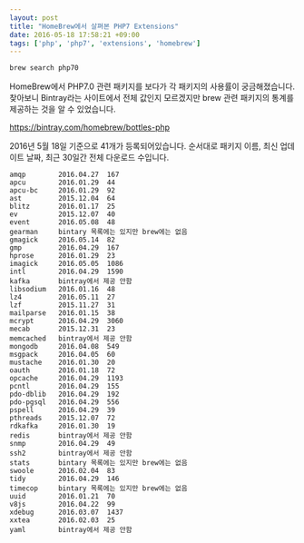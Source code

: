 ```yaml
---
layout: post
title: "HomeBrew에서 살펴본 PHP7 Extensions"
date: 2016-05-18 17:58:21 +09:00
tags: ['php', 'php7', 'extensions', 'homebrew']
---
```


```bash
brew search php70
```

HomeBrew에서 PHP7.0 관련 패키지를 보다가 각 패키지의 사용률이 궁금해졌습니다.
찾아보니 Bintray라는 사이트에서 전체 값인지 모르겠지만 brew 관련 패키지의 통계를
제공하는 것을 알 수 있었습니다.

https://bintray.com/homebrew/bottles-php

2016년 5월 18일 기준으로 41개가 등록되어있습니다. 순서대로 패키지 이름, 최신
업데이트 날짜, 최근 30일간 전체 다운로드 수입니다.

```
amqp        2016.04.27	167
apcu        2016.01.29  44
apcu-bc 	2016.01.29  92
ast         2015.12.04  64
blitz       2016.01.17  25
ev          2015.12.07  40
event       2016.05.08  48
gearman 	bintary 목록에는 있지만 brew에는 없음
gmagick     2016.05.14  82
gmp         2016.04.29	167
hprose      2016.01.29  23
imagick     2016.05.05	1086
intl        2016.04.29	1590
kafka       bintray에서 제공 안함
libsodium   2016.01.16  48
lz4         2016.05.11  27
lzf         2015.11.27  31
mailparse   2016.01.15  38
mcrypt      2016.04.29	3060
mecab       2015.12.31  23
memcached   bintray에서 제공 안함
mongodb     2016.04.08  549
msgpack     2016.04.05  60
mustache    2016.01.30  20
oauth       2016.01.18  72
opcache     2016.04.29	1193
pcntl       2016.04.29	155
pdo-dblib 	2016.04.29  192
pdo-pgsql 	2016.04.29  556
pspell      2016.04.29	39
pthreads    2015.12.07  72
rdkafka     2016.01.30  19
redis       bintray에서 제공 안함
snmp        2016.04.29	49
ssh2        bintray에서 제공 안함
stats 	    bintary 목록에는 있지만 brew에는 없음
swoole      2016.02.04  83
tidy        2016.04.29  146
timecop 	bintary 목록에는 있지만 brew에는 없음
uuid        2016.01.21  70
v8js        2016.04.22  99	
xdebug      2016.03.07  1437
xxtea       2016.02.03  25
yaml        bintray에서 제공 안함
```

